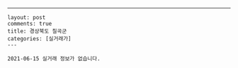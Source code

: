---
    layout: post
    comments: true
    title: 경상북도 칠곡군
    categories: [실거래가]
    ---

    2021-06-15 실거래 정보가 없습니다.

    